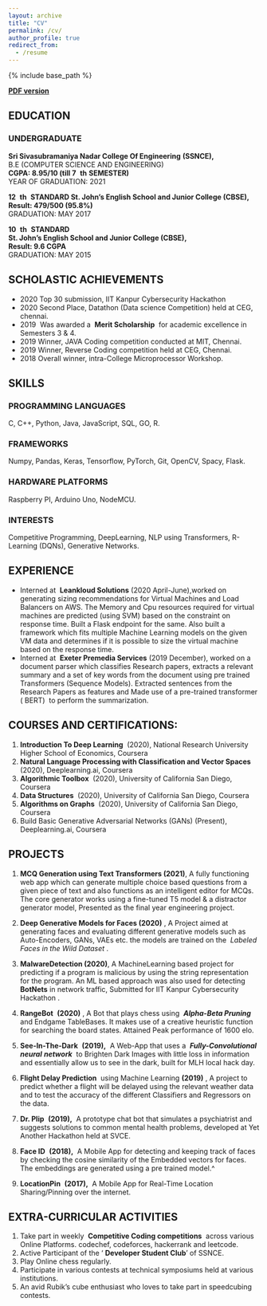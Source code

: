 ```yaml
---
layout: archive
title: "CV"
permalink: /cv/
author_profile: true
redirect_from:
  - /resume
---
```


{% include base_path %}


[**PDF version**](https://range123.github.io/files/resume.pdf)

## EDUCATION

### UNDERGRADUATE

**Sri Sivasubramaniya Nadar College Of Engineering** ​ **(SSNCE),**  
B.E (COMPUTER SCIENCE AND ENGINEERING)  
**CGPA: 8.95/10 (till 7** ​ **th** ​ **SEMESTER)**  
YEAR OF GRADUATION: 2021  

**12** ​ **th** ​ **STANDARD
St. John’s English School and Junior College (CBSE),  
Result: 479/500 (95.8%)**  
GRADUATION: MAY 2017  

**10** ​ **th** ​ **STANDARD  
St. John’s English School and Junior College (CBSE),  
Result: 9.6 CGPA**  
GRADUATION: MAY 2015  

## SCHOLASTIC ACHIEVEMENTS

- 2020 Top 30 submission, IIT Kanpur Cybersecurity Hackathon
- 2020 Second Place, Datathon (Data science Competition) held at CEG, chennai.
- 2019 ​ Was awarded a ​ **Merit Scholarship** ​ for academic excellence in Semesters 3 & 4.
- 2019 Winner, JAVA Coding competition conducted at MIT, Chennai.
- 2019 Winner, Reverse Coding competition held at CEG, Chennai.
- 2018 Overall winner, intra-College Microprocessor Workshop.

## SKILLS

### PROGRAMMING LANGUAGES

C, C++, Python, Java, JavaScript, SQL, GO, R.
### FRAMEWORKS
Numpy, Pandas, Keras, Tensorflow, PyTorch, Git, OpenCV, Spacy, Flask.
### HARDWARE PLATFORMS
Raspberry PI, Arduino Uno, NodeMCU.
### INTERESTS
Competitive Programming, DeepLearning, NLP using Transformers, R-Learning (DQNs),
Generative Networks.


## EXPERIENCE


- Interned at ​ **Leankloud Solutions** (2020 April-June), ​worked on generating sizing
recommendations for Virtual Machines and Load Balancers on AWS.
                       The Memory and Cpu resources required for virtual machines are
predicted (using SVM) based on the constraint on response time. Built a Flask
endpoint for the same.
                       Also built a framework which fits multiple Machine Learning models on the
given VM data and determines if it is possible to size the virtual machine based on the
response time.
- Interned at ​ **Exeter Premedia Services** (2019 December), ​worked on a document
parser which classifies Research papers, extracts a relevant summary and a set of key
words from the document using pre trained Transformers (Sequence Models).
                                            Extracted sentences from the Research Papers as features and Made
use of a pre-trained transformer (​ BERT) ​ to perform the summarization.

## COURSES AND CERTIFICATIONS:

1. **Introduction To Deep Learning** ​ ​(2020), National Research University Higher
    School of Economics, Coursera
2. **Natural Language Processing with Classification and Vector Spaces** (2020), Deeplearning.ai, Coursera
3. **Algorithmic Toolbox** ​ (2020), University of California San Diego, Coursera
4. **Data Structures** ​ (2020), University of California San Diego, Coursera
5. **Algorithms on Graphs** ​ (2020), University of California San Diego, Coursera
6. Build Basic Generative Adversarial Networks (GANs) (Present), Deeplearning.ai, Coursera

## PROJECTS

<!-- 1. **Dino-Run (Present),** ​ A ​ **_Reinforcement-Learning_** ​ agent that will play the well known
    google chrome browser game, a convolutional agent will be trained for playing the
    game. -->
1. **MCQ Generation using Text Transformers (2021)**, A fully functioning web app
    which can generate multiple choice based questions from a given piece of text and
    also functions as an intelligent editor for MCQs. The core generator works using a
    fine-tuned T5 model & a distractor generator model, Presented as the final year
    engineering project.
2. **Deep Generative Models for Faces (2020)** ​, A Project aimed at generating faces
    and evaluating different generative models such as Auto-Encoders, GANs, VAEs etc.
    the models are trained on the ​ _Labeled Faces in the Wild Dataset_ ​.
3. **MalwareDetection (2020)**, A MachineLearning based project for predicting if a program is malicious by using  the string representation for the program. An ML based approach was also used for detecting **__BotNets__** in network traffic, Submitted for IIT Kanpur Cybersecurity Hackathon .
4. **RangeBot** ​ **(2020)** ​, A Bot that plays chess using ​ **_Alpha-Beta Pruning_** ​ and Endgame
    TableBases. It makes use of a creative heuristic function for searching the board
    states. Attained Peak performance of 1600 elo.
5. **See-In-The-Dark** ​ **(2019),** ​ A Web-App that uses a ​ **_Fully-Convolutional neural_**
    **_network_** ​ to Brighten Dark Images with little loss in information and essentially allow
    us to see in the dark, built for MLH local hack day.


6. **Flight Delay Prediction** ​ using Machine Learning ​ **(2019)** ​, A project to predict whether
    a flight will be delayed using the relevant weather data and to test the accuracy of the
    different Classifiers and Regressors on the data.
7. **Dr. Plip** ​ **(2019),** ​ A prototype chat bot that simulates a psychiatrist and suggests
    solutions to common mental health problems, developed at Yet Another Hackathon
    held at SVCE.
8. **Face ID** ​ **(2018),** ​ A Mobile App for detecting and keeping track of faces by checking
    the cosine similarity of the Embedded vectors for faces. The embeddings are
    generated using a pre trained model.^
9. **LocationPin** ​ **(2017),** ​ A Mobile App for Real-Time Location Sharing/Pinning over the
    internet.

## EXTRA-CURRICULAR ACTIVITIES

1. Take part in weekly ​ **Competitive Coding competitions** ​ across various Online
    Platforms. codechef, codeforces, hackerrank and leetcode.
2. Active Participant of the ‘​ **Developer Student Club** ​’ of SSNCE.
3. Play Online chess regularly.
4. Participate in various contests at technical symposiums held at various institutions.
5. An avid Rubik’s cube enthusiast who loves to take part in speedcubing contests.



